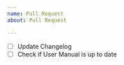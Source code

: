 ```yaml
---
name: Pull Request
about: Pull Request

---
```


- [ ] Update Changelog 
- [ ] Check if User Manual is up to date
